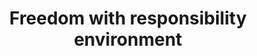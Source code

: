 ---
title: Freedom with responsibility environment
description: Very flexible on rules, but people need to be responsible and deliver results.
---
